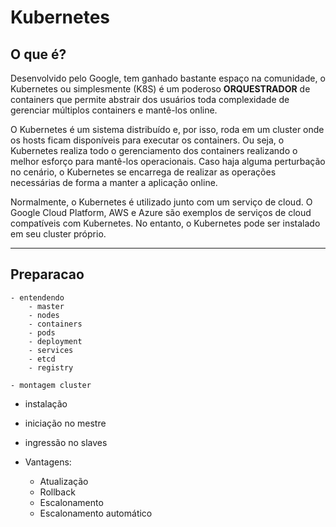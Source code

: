 # Kubernetes

## O que é?

Desenvolvido pelo Google, tem ganhado bastante espaço na comunidade, o Kubernetes ou simplesmente (K8S) é um poderoso **ORQUESTRADOR** de containers que permite abstrair dos usuários toda complexidade de gerenciar múltiplos containers e mantê-los online.

O Kubernetes é um sistema distribuído e, por isso, roda em um cluster onde os hosts ficam disponíveis para executar os containers. Ou seja, o Kubernetes realiza todo o gerenciamento dos containers realizando o melhor esforço para mantê-los operacionais. Caso haja alguma perturbação no cenário, o Kubernetes se encarrega de realizar as operações necessárias de forma a manter a aplicação online.

Normalmente, o Kubernetes é utilizado junto com um serviço de cloud. O Google Cloud Platform, AWS e Azure são exemplos de serviços de cloud compatíveis com Kubernetes. No entanto, o Kubernetes pode ser instalado em seu cluster próprio.

---

## Preparacao

	- entendendo 
        - master
        - nodes
        - containers
        - pods
        - deployment
        - services
        - etcd
        - registry

	- montagem cluster

- instalação
- iniciação no mestre
- ingressão no slaves

- Vantagens:
    - Atualização
    - Rollback
    - Escalonamento
    - Escalonamento automático


